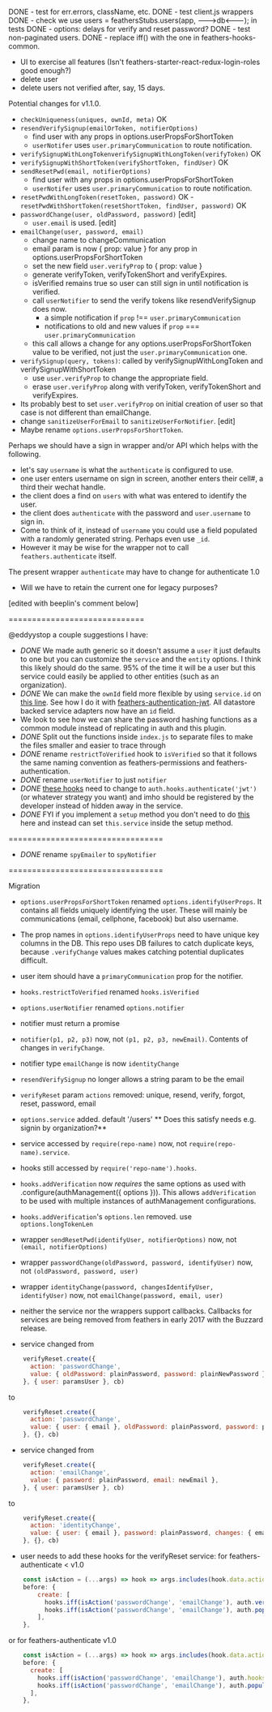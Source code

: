 
DONE - test for err.errors, className, etc.
DONE - test client.js wrappers
DONE - check we use     users = feathersStubs.users(app, --->db<---); in tests
DONE - options: delays for verify and reset password?
DONE - test non-paginated users.
DONE - replace iff() with the one in feathers-hooks-common.

- UI to exercise all features (Isn't feathers-starter-react-redux-login-roles good enough?)
- delete user
- delete users not verified after, say, 15 days.


Potential changes for v1.1.0.
- `checkUniqueness(uniques, ownId, meta)` OK
- `resendVerifySignup(emailOrToken, notifierOptions)`
    - find user with any props in options.userPropsForShortToken
    - `userNotifer` uses `user.primaryCommunication` to route notification.
- `verifySignupWithLongTokenverifySignupWithLongToken(verifyToken)` OK
- `verifySignupWithShortToken(verifyShortToken, findUser)` OK
- `sendResetPwd(email, notifierOptions)`
    - find user with any props in options.userPropsForShortToken
    - `userNotifer` uses `user.primaryCommunication` to route notification.
- `resetPwdWithLongToken(resetToken, password)` OK
-`resetPwdWithShortToken(resetShortToken, findUser, password)` OK
- `passwordChange(user, oldPassword, password)` [edit]
    - `user.email` is used. [edit]
- `emailChange(user, password, email)`
    - change name to changeCommunication
    - email param is now { prop: value } for any prop in options.userPropsForShortToken
    - set the new field `user.verifyProp` to { prop: value }
    - generate verifyToken, verifyTokenShort and verifyExpires.
    - isVerified remains true so user can still sign in until notification is verified.
    - call `userNotifier` to send the verify tokens like resendVerifySignup does now.
        - a simple notification if `prop` !== `user.primaryCommunication`
        - notifications to old and new values if `prop` === `user.primaryCommunication`
    - this call allows a change for any options.userPropsForShortToken value to be verified, not just the `user.primaryCommunication` one. 
- `verifySignup(query, tokens)`: called by verifySignupWithLongToken and verifySignupWithShortToken
    - use `user.verifyProp` to change the appropriate field.
    - erase `user.verifyProp` along with verifyToken, verifyTokenShort and verifyExpires.
- Its probably best to set `user.verifyProp` on initial creation of user so that case is not different than emailChange.
- change `sanitizeUserForEmail` to `sanitizeUserForNotifier`. [edit]
- Maybe rename `options.userPropsForShortToken`.

Perhaps we should have a sign in wrapper and/or API which helps with the following.
- let's say `username` is what the `authenticate` is configured to use.
- one user enters username on sign in screen, another enters their cell#, a third their wechat handle.
- the client does a find on `users` with what was entered to identify the user.
- the client does `authenticate` with the password and `user.username` to sign in.
- Come to think of it, instead of `username` you could use a field populated with a randomly generated string. Perhaps even use `_id`.
- However it may be wise for the wrapper not to call `feathers.authenticate` itself.
    
The present wrapper `authenticate` may have to change for authenticate 1.0
- Will we have to retain the current one for legacy purposes?

[edited with beeplin's comment below]

=============================

@eddyystop a couple suggestions I have:

- *DONE* We made auth generic so it doesn't assume a `user` it just defaults to one but you can customize the `service` and the `entity` options. I think this likely should do the same. 95% of the time it will be a user but this service could easily be applied to other entities (such as an organization).
- *DONE* We can make the `ownId` field more flexible by using `service.id` on [this line](https://github.com/eddyystop/feathers-service-verify-reset/blob/master/src/index.js#L463). See how I do it with [feathers-authentication-jwt](https://github.com/feathersjs/feathers-authentication-jwt/blob/master/src/verifier.js#L21). All datastore backed service adapters now have an `id` field.
- We look to see how we can share the password hashing functions as a common module instead of replicating in auth and this plugin.
- *DONE* Split out the functions inside `index.js` to separate files to make the files smaller and easier to trace through
- *DONE* rename `restrictToVerified` hook to `isVerified` so that it follows the same naming convention as feathers-permissions and feathers-authentication.
- *DONE* rename `userNotifier` to just `notifier`
- *DONE* [these hooks](https://github.com/eddyystop/feathers-service-verify-reset/blob/master/src/index.js#L381-L382) need to change to `auth.hooks.authenticate('jwt')`(or whatever strategy you want) and imho should be registered by the developer instead of hidden away in the service.
- *DONE* FYI if you implement a `setup` method you don't need to do [this](https://github.com/eddyystop/feathers-service-verify-reset/blob/master/src/index.js#L390) here and instead can set `this.service` inside the setup method.

=================================

- *DONE* rename `spyEmailer` to `spyNotifier`

=================================

Migration
- `options.userPropsForShortToken` renamed `options.identifyUserProps`.
It contains all fields uniquely identifying the user.
These will mainly be communications (email, cellphone, facebook) but also username.
- The prop names in `options.identifyUserProps` need to have unique key columns in the DB.
This repo uses DB failures to catch duplicate keys,
because `.verifyChange` values makes catching potential duplicates difficult.
- user item should have a `primaryCommunication` prop for the notifier.
- `hooks.restrictToVerified` renamed `hooks.isVerified`
- `options.userNotifier` renamed `options.notifier`
- notifier must return a promise
- `notifier(p1, p2, p3)` now, not `(p1, p2, p3, newEmail)`. Contents of changes in `verifyChange`.
- notifier type `emailChange` is now `identityChange`
- `resendVerifySignup` no longer allows a string param to be the email
- `verifyReset` param `actions` removed: unique, resend, verify, forgot, reset, password, email
- `options.service` added. default '/users' ** Does this satisfy needs e.g. signin by organization?**
- service accessed by `require(repo-name)` now, not `require(repo-name).service`.
- hooks still accessed by `require('repo-name').hooks`.
- `hooks.addVerification` now *requires* the same options as used with .configure(authManagement({ options })).
This allows `addVerification` to be used with multiple instances of authManagement configurations.
- `hooks.addVerification`'s `options.len` removed. use `options.longTokenLen`
- wrapper `sendResetPwd(identifyUser, notifierOptions)` now, not `(email, notifierOptions)`
- wrapper `passwordChange(oldPassword, password, identifyUser)` now, not `(oldPassword, password, user)`
- wrapper `identityChange(password, changesIdentifyUser, identifyUser)` now, not `emailChange(password, email, user)`
- neither the service nor the wrappers support callbacks.
Callbacks for services are being removed from feathers in early 2017 with the Buzzard release.

- service changed from
```javascript
    verifyReset.create({
      action: 'passwordChange',
      value: { oldPassword: plainPassword, password: plainNewPassword },
    }, { user: paramsUser }, cb)
```
to
```javascript
    verifyReset.create({
      action: 'passwordChange',
      value: { user: { email }, oldPassword: plainPassword, password: plainNewPassword },
    }, {}, cb)
```
- service changed from
```javascript
    verifyReset.create({
      action: 'emailChange',
      value: { password: plainPassword, email: newEmail },
    }, { user: paramsUser }, cb)
```
to
```javascript
    verifyReset.create({
      action: 'identityChange',
      value: { user: { email }, password: plainPassword, changes: { email, cellphone } },
    }, {}, cb)
```


- user needs to add these hooks for the verifyReset service:
  for feathers-authenticate < v1.0
```javascript
    const isAction = (...args) => hook => args.includes(hook.data.action);
    before: {
        create: [
          hooks.iff(isAction('passwordChange', 'emailChange'), auth.verifyToken()),
          hooks.iff(isAction('passwordChange', 'emailChange'), auth.populateUser()),
        ],
    },
````
  or for feathers-authenticate v1.0
```javascript
    const isAction = (...args) => hook => args.includes(hook.data.action);
    before: {
      create: [
        hooks.iff(isAction('passwordChange', 'emailChange'), auth.hooks.authenticate('jwt')),
        hooks.iff(isAction('passwordChange', 'emailChange'), auth.populateUser()),
      ],
    },
```
